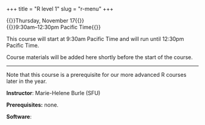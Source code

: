 +++
title = "R level 1"
slug = "r-menu"
+++

{{<cor>}}Thursday, November 17{{</cor>}}\
{{<cgr>}}9:30am–12:30pm Pacific Time{{</cgr>}}

This course will start at 9:30am Pacific Time and will run until 12:30pm Pacific Time.

Course materials will be added here shortly before the start of the course.

---

Note that this course is a prerequisite for our more advanced R courses later in the year.

**Instructor**: Marie-Helene Burle (SFU)

**Prerequisites:** none.

**Software**: 
